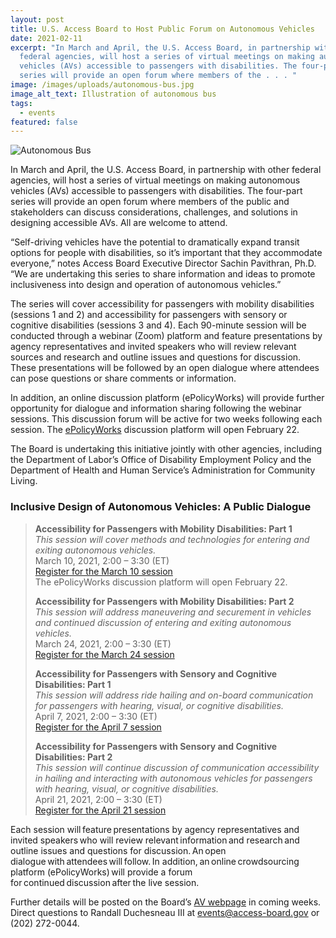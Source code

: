 ```yaml
---
layout: post
title: U.S. Access Board to Host Public Forum on Autonomous Vehicles
date: 2021-02-11
excerpt: "In March and April, the U.S. Access Board, in partnership with other
  federal agencies, will host a series of virtual meetings on making autonomous
  vehicles (AVs) accessible to passengers with disabilities. The four-part
  series will provide an open forum where members of the . . . "
image: /images/uploads/autonomous-bus.jpg
image_alt_text: Illustration of autonomous bus
tags:
  - events
featured: false
---
```

<img src="{{site.baseurl}}/images/autonomous-bus.jpg" alt="Autonomous Bus" class="float-right" />

In March and April, the U.S. Access Board, in partnership with other federal agencies, will host a series of virtual meetings on making autonomous vehicles (AVs) accessible to passengers with disabilities. The four-part series will provide an open forum where members of the public and stakeholders can discuss considerations, challenges, and solutions in designing accessible AVs. All are welcome to attend. 

“Self-driving vehicles have the potential to dramatically expand transit options for people with disabilities, so it’s important that they accommodate everyone,” notes Access Board Executive Director Sachin Pavithran, Ph.D. “We are undertaking this series to share information and ideas to promote inclusiveness into design and operation of autonomous vehicles.”  

The series will cover accessibility for passengers with mobility disabilities (sessions 1 and 2) and accessibility for passengers with sensory or cognitive disabilities (sessions 3 and 4). Each 90-minute session will be conducted through a webinar (Zoom) platform and feature presentations by agency representatives and invited speakers who will review relevant sources and research and outline issues and questions for discussion. These presentations will be followed by an open dialogue where attendees can pose questions or share comments or information. 

In addition, an online discussion platform (ePolicyWorks) will provide further opportunity for dialogue and information sharing following the webinar sessions. This discussion forum will be active for two weeks following each session. The [ePolicyWorks](https://epolicyworks.ideascale.com/) discussion platform will open February 22.  

The Board is undertaking this initiative jointly with other agencies, including the Department of Labor’s Office of Disability Employment Policy and the Department of Health and Human Service’s Administration for Community Living.

### Inclusive Design of Autonomous Vehicles: A Public Dialogue 

> **Accessibility for Passengers with Mobility Disabilities: Part 1**\
> *This session will cover methods and technologies for entering and exiting autonomous vehicles.*\
> March 10, 2021, 2:00 – 3:30 (ET)\
> [Register for the March 10 session](https://www.zoomgov.com/webinar/register/WN_cIt88H14ScyLgOoKDvX8-A)\
> The ePolicyWorks discussion platform will open February 22. 
>
> **Accessibility for Passengers with Mobility Disabilities: Part 2**\
> *This session will address maneuvering and securement in vehicles and continued discussion of entering and exiting autonomous vehicles.*\
> March 24, 2021, 2:00 – 3:30 (ET)\
> [Register for the March 24 session](https://www.zoomgov.com/webinar/register/WN_EiK6nemcTUyg4IEUMu2RxQ) 
>
> **Accessibility for Passengers with Sensory and Cognitive Disabilities: Part 1**\
> *This session will address ride hailing and on-board communication for passengers with hearing, visual, or cognitive disabilities.*\
> April 7, 2021, 2:00 – 3:30 (ET)\
> [Register for the April 7 session](https://www.zoomgov.com/webinar/register/WN_MWvyBgaxTtCk1nALFNl58g)  
>
> **Accessibility for Passengers with Sensory and Cognitive Disabilities: Part 2**\
> *This session will continue discussion of communication accessibility in hailing and interacting with autonomous vehicles for passengers with hearing, visual, or cognitive disabilities.*\
> April 21, 2021, 2:00 – 3:30 (ET)\
> [Register for the April 21 session](https://www.zoomgov.com/webinar/register/WN_FOFPmlQtRC6Jconf5-vvxg) 

Each session will feature presentations by agency representatives and invited speakers who will review relevant information and research and outline issues and questions for discussion. An open dialogue with attendees will follow. In addition, an online crowdsourcing platform (ePolicyWorks) will provide a forum for continued discussion after the live session.  

Further details will be posted on the Board’s [AV webpage](https://www.access-board.gov/av/) in coming weeks. Direct questions to Randall Duchesneau III at [events@access-board.gov](mailto:events@access-board.gov) or (202) 272-0044.
